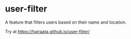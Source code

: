 # user-filter

A feature that filters users based on their name and location.

Try at https://hajraata.github.io/user-filter/
